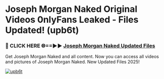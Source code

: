 # Joseph Morgan Naked Original Videos 0nlyFans Leaked - Files Updated! (upb6t)

<h3>🔴 CLICK HERE 🌐==►► <a href="https://tinyurl.com/up5wt9bj" rel="nofollow">Joseph Morgan Naked Updated Files</a></h3>

Get Joseph Morgan Naked and all content. Now you can access all videos and pictures of Joseph Morgan Naked. New Updated Files 2025!

[![upb6t](https://i.imgur.com/ABiUzMV.gif)](https://tinyurl.com/up5wt9bj)
